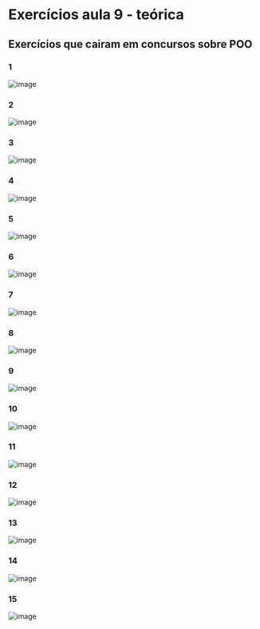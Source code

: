<h1> Exercícios aula 9 - teórica </h1>
<h2> Exercícios que cairam em concursos sobre POO </h2>

<h3> 1 </h3>

![image](https://github.com/Mello8266/Java/assets/95052043/39bbf9d6-a2c4-4d66-adc0-032af1e2397c)

<h3> 2 </h3>

![image](https://github.com/Mello8266/Java/assets/95052043/25586d04-41cf-408c-ac13-08eb2267cdb4)

<h3> 3 </h3>

![image](https://github.com/Mello8266/Java/assets/95052043/61e17568-ebe0-42eb-a6cf-6a08886840e0)

<h3> 4 </h3>

![image](https://github.com/Mello8266/Java/assets/95052043/85b6bc75-ff5e-4c0f-a3c3-fa49bd314516)

<h3> 5 </h3>

![image](https://github.com/Mello8266/Java/assets/95052043/20ee68de-8c8d-4121-8703-58abcb0cf8bd)

<h3> 6 </h3>

![image](https://github.com/Mello8266/Java/assets/95052043/b4e07018-5e9a-41a8-896a-18faddd81a03)

<h3> 7 </h3>

![image](https://github.com/Mello8266/Java/assets/95052043/1b894eed-2a13-48e6-b7ed-8fa7c5bb29d8)

<h3> 8 </h3>

![image](https://github.com/Mello8266/Java/assets/95052043/98ddb725-da61-4f11-96c4-b97d90d176ab)

<h3> 9 </h3>

![image](https://github.com/Mello8266/Java/assets/95052043/97e1bfc3-c66f-465c-a573-b1f7bb6a41ef)

<h3> 10 </h3>

![image](https://github.com/Mello8266/Java/assets/95052043/fa4feb3a-8f3f-4f52-945c-b7dc837739da)

<h3> 11 </h3>

![image](https://github.com/Mello8266/Java/assets/95052043/addb5635-52ba-4ac2-8c05-68acb0c7ba50)

<h3> 12 </h3>

![image](https://github.com/Mello8266/Java/assets/95052043/fbd6cd3a-9b5d-4ce0-82a9-ca16e93a30ab)

<h3> 13 </h3>

![image](https://github.com/Mello8266/Java/assets/95052043/538eeb08-84e1-4c95-92e3-6c2d77d1a7f0)

<h3> 14 </h3>

![image](https://github.com/Mello8266/Java/assets/95052043/788574c7-05d3-4126-ad15-eeb2a117e592)

<h3> 15 </h3>

![image](https://github.com/Mello8266/Java/assets/95052043/786b09f4-6ea6-4961-8fc0-d4ffd6c27268)
